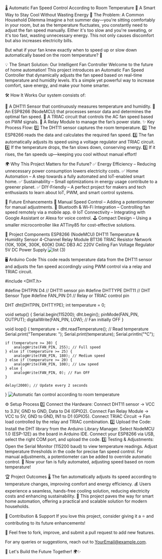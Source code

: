 🌡️ Automatic Fan Speed Control According to Room Temperature
🚀 A Smart Way to Stay Cool Without Wasting Energy
🏡 The Problem: A Common Household Dilemma
Imagine a hot summer day—you're sitting comfortably in your room, but as the temperature fluctuates, you constantly need to adjust the fan speed manually. Either it's too slow and you're sweating, or it's too fast, wasting unnecessary energy. This not only causes discomfort but also increases electricity bills.

But what if your fan knew exactly when to speed up or slow down automatically based on the room temperature? 🤔

💡 The Smart Solution: Our Intelligent Fan Controller
Welcome to the future of home automation! This project introduces an Automatic Fan Speed Controller that dynamically adjusts the fan speed based on real-time temperature and humidity levels. It’s a simple yet powerful way to increase comfort, save energy, and make your home smarter.

🛠️ How It Works
Our system consists of:

🔹 A DHT11 Sensor that continuously measures temperature and humidity.
🔹 An ESP8266 (NodeMCU) that processes sensor data and determines the optimal fan speed.
🔹 A TRIAC circuit that controls the AC fan speed based on PWM signals.
🔹 A Relay Module to manage the fan’s power state.
✨ Key Process Flow:
1️⃣ The DHT11 sensor captures the room temperature.
2️⃣ The ESP8266 reads the data and calculates the required fan speed.
3️⃣ The fan automatically adjusts its speed using a voltage regulator and TRIAC circuit.
4️⃣ If the temperature drops, the fan slows down, conserving energy.
5️⃣ If it rises, the fan speeds up—keeping you cool without manual effort!

🌍 Why This Project Matters for the Future?
✅ Energy Efficiency – Reducing unnecessary power consumption lowers electricity costs.
✅ Home Automation – A step towards a fully automated and IoT-enabled smart home.
✅ Sustainability – Small optimizations in energy usage contribute to a greener planet.
✅ DIY-Friendly – A perfect project for makers and tech enthusiasts to learn about IoT, PWM, and smart control systems.

🔮 Future Enhancements
🚀 Manual Speed Control – Adding a potentiometer for manual adjustments.
📶 Bluetooth & Wi-Fi Integration – Controlling fan speed remotely via a mobile app.
🌐 IoT Connectivity – Integrating with Google Assistant or Alexa for voice control.
🕹️ Compact Design – Using a smaller microcontroller like ATTiny85 for cost-effective solutions.

📜 Project Components
ESP8266 (NodeMCU)
DHT11 Temperature & Humidity Sensor
4-Channel Relay Module
BT136 TRIAC
Resistor Network (10K, 100K, 300K, 600K)
DIAC DB3
AC 220V Ceiling Fan
Voltage Regulator
5V DC Power Supply
![list (3)](https://github.com/user-attachments/assets/2ef2140a-e0dc-45bc-812d-d79848e21df1)

🖥️ Arduino Code
This code reads temperature data from the DHT11 sensor and adjusts the fan speed accordingly using PWM control via a relay and TRIAC circuit.

#include <DHT.h>

#define DHTPIN D4          // DHT11 sensor pin
#define DHTTYPE DHT11      // DHT Sensor Type
#define FAN_PIN D1         // Relay or TRIAC control pin

DHT dht(DHTPIN, DHTTYPE);
int temperature = 0;

void setup() {
    Serial.begin(115200);
    dht.begin();
    pinMode(FAN_PIN, OUTPUT);
    digitalWrite(FAN_PIN, LOW); // Fan initially OFF
}

void loop() {
    temperature = dht.readTemperature(); // Read temperature
    Serial.print("Temperature: ");
    Serial.print(temperature);
    Serial.println("°C");

    if (temperature >= 30) {
        analogWrite(FAN_PIN, 255); // Full speed
    } else if (temperature >= 25) {
        analogWrite(FAN_PIN, 180); // Medium speed
    } else if (temperature >= 20) {
        analogWrite(FAN_PIN, 100); // Low speed
    } else {
        analogWrite(FAN_PIN, 0); // Fan OFF
    }

    delay(2000); // Update every 2 seconds
}
![Automatic fan control according to room temperature](https://github.com/user-attachments/assets/4c84abc6-b178-4460-a208-6991e5c417f0)

⚙️ Setup Process
1️⃣ Connect the Hardware:
Connect DHT11 sensor → VCC to 3.3V, GND to GND, Data to D4 (GPIO2).
Connect Fan Relay Module → VCC to 5V, GND to GND, IN1 to D1 (GPIO5).
Connect TRIAC Circuit → Fan load controlled by the relay and TRIAC combination.
2️⃣ Upload the Code:
Install the DHT library from the Arduino Library Manager.
Select NodeMCU 1.0 (ESP-12E) as the board in Arduino IDE.
Connect your ESP8266 via USB, select the right COM port, and upload the code.
3️⃣ Testing & Adjustments:
Open the Serial Monitor (115200 baud) to view temperature readings.
Adjust temperature thresholds in the code for precise fan speed control.
For manual adjustments, a potentiometer can be added to override automatic control.
🚀 Now your fan is fully automated, adjusting speed based on room temperature!

🏆 Project Outcomes
🌡️ The fan automatically adjusts its speed according to temperature changes, improving comfort and energy efficiency.
💰 Users experience a seamless, hands-free cooling solution, reducing electricity costs and enhancing sustainability.
🏡 This project paves the way for smart home automation, offering a practical and scalable solution for modern households.

📌 Contribution & Support
If you love this project, consider giving it a ⭐ and contributing to its future enhancements!

📩 Feel free to fork, improve, and submit a pull request to add new features.

For any queries or suggestions, reach out to YourEmail@example.com.

🔗 Let's Build the Future Together! 🌍✨
